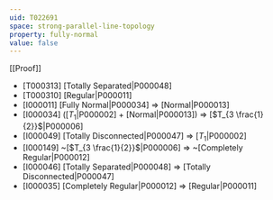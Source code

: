 ```yaml
---
uid: T022691
space: strong-parallel-line-topology
property: fully-normal
value: false
---
```

[[Proof]]

* [T000313] [Totally Separated|P000048]
* [T000310] [Regular|P000011]
* [I000011] [Fully Normal|P000034] => [Normal|P000013]
* [I000034] ([$T_1$|P000002] + [Normal|P000013]) => [$T_{3 \frac{1}{2}}$|P000006]
* [I000049] [Totally Disconnected|P000047] => [$T_1$|P000002]
* [I000149] ~[$T_{3 \frac{1}{2}}$|P000006] => ~[Completely Regular|P000012]
* [I000046] [Totally Separated|P000048] => [Totally Disconnected|P000047]
* [I000035] [Completely Regular|P000012] => [Regular|P000011]

